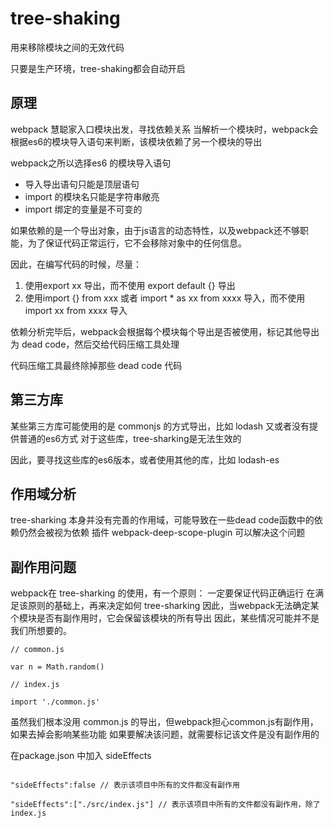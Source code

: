 # tree-shaking
用来移除模块之间的无效代码

只要是生产环境，tree-shaking都会自动开启

## 原理

webpack 慧聪家入口模块出发，寻找依赖关系
当解析一个模块时，webpack会根据es6的模块导入语句来判断，该模块依赖了另一个模块的导出

webpack之所以选择es6 的模块导入语句
- 导入导出语句只能是顶层语句
- import 的模块名只能是字符串敞亮
- import 绑定的变量是不可变的

如果依赖的是一个导出对象，由于js语言的动态特性，以及webpack还不够职能，为了保证代码正常运行，它不会移除对象中的任何信息。

因此，在编写代码的时候，尽量：
1. 使用export xx 导出，而不使用 export default {} 导出
2. 使用import {} from xxx 或者  import * as xx from xxxx 导入，而不使用  import xx from xxxx 导入

依赖分析完毕后，webpack会根据每个模块每个导出是否被使用，标记其他导出为 dead code，然后交给代码压缩工具处理

代码压缩工具最终除掉那些 dead code 代码
 
## 第三方库
某些第三方库可能使用的是 commonjs 的方式导出，比如 lodash
又或者没有提供普通的es6方式
对于这些库，tree-sharking是无法生效的

因此，要寻找这些库的es6版本，或者使用其他的库，比如 lodash-es

## 作用域分析
tree-sharking 本身并没有完善的作用域，可能导致在一些dead code函数中的依赖仍然会被视为依赖
插件 webpack-deep-scope-plugin 可以解决这个问题

## 副作用问题
webpack在 tree-sharking 的使用，有一个原则： 一定要保证代码正确运行
在满足该原则的基础上，再来决定如何 tree-sharking
因此，当webpack无法确定某个模块是否有副作用时，它会保留该模块的所有导出
因此，某些情况可能并不是我们所想要的。

```
// common.js

var n = Math.random()

// index.js

import './common.js'

```

虽然我们根本没用 common.js 的导出，但webpack担心common.js有副作用，如果去掉会影响某些功能
如果要解决该问题，就需要标记该文件是没有副作用的

在package.json 中加入 sideEffects

```

"sideEffects":false // 表示该项目中所有的文件都没有副作用

"sideEffects":["./src/index.js"] // 表示该项目中所有的文件都没有副作用，除了index.js


```



